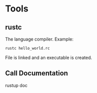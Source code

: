 # Tools

## rustc

The language compiler. Example:

`rustc hello_world.rc`

File is linked and an executable is created.

## Call Documentation

rustup doc